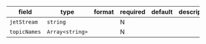 | field | type | format | required | default | description |
|---|---|---|---|---|---|
| `jetStream` | `string` |  | N |  |
| `topicNames` | `Array<string>` |  | N |  |
